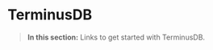 <div class="tdb-bgi tdb-landing-bg"></div>

# TerminusDB

> **In this section:** Links to get started with TerminusDB.
